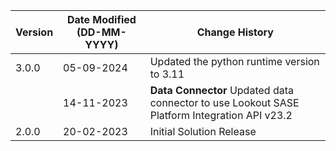 | **Version** | **Date Modified (DD-MM-YYYY)** | **Change History**                          |
|-------------|--------------------------------|---------------------------------------------|
| 3.0.0       | 05-09-2024                     | Updated the python runtime version to 3.11  |
|             | 14-11-2023                     | **Data Connector** Updated data connector to use Lookout SASE Platform Integration API v23.2|
| 2.0.0       | 20-02-2023                     | Initial Solution Release |
